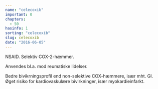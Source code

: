 ```yaml
---
name: "celecoxib"
important: 0
chapters:
  - 50
hasinfo: 1
sorting: "celecoxib"
slug: celecoxib
date: "2016-06-05"
---
```


NSAID. Selektiv COX-2-hæmmer.

Anvendes bl.a. mod reumatiske lidelser.

Bedre bivikrningsprofil end non-selektive COX-hæmmere, især mht. GI. Øget risiko
for kardiovaskulære bivirkninger, især myokardieinfarkt.
